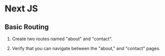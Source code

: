 # Next JS
## Basic Routing

1. Create two routes named "about" and "contact".

2. Verify that you can navigate between the "about," and "contact" pages.